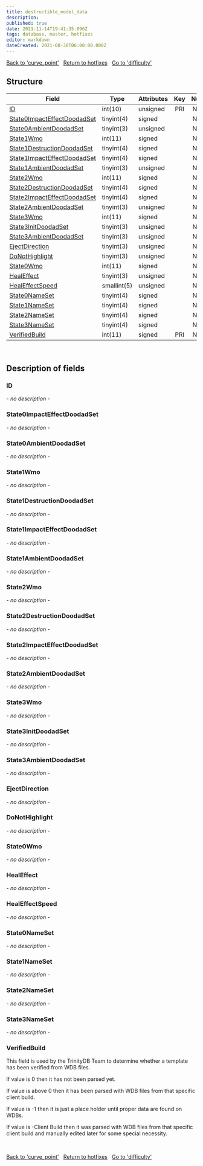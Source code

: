 ```yaml
---
title: destructible_model_data
description: 
published: true
date: 2021-11-14T19:41:35.096Z
tags: database, master, hotfixes
editor: markdown
dateCreated: 2021-08-30T06:00:00.000Z
---
```


<a href="https://trinitycore.info/en/database/master/hotfixes/curve_point" class="mt-5 v-btn v-btn--depressed v-btn--flat v-btn--outlined theme--light v-size--default darkblue--text text--lighten-3"><span class="v-btn__content"><i aria-hidden="true" class="v-icon notranslate v-icon--left mdi mdi-arrow-left theme--light"></i><span>Back to 'curve_point'</span></span></a>&nbsp;&nbsp;&nbsp;<a href="https://trinitycore.info/en/database/master/hotfixes/home" class="mt-5 v-btn v-btn--depressed v-btn--flat v-btn--outlined theme--light v-size--default darkblue--text text--lighten-3"><span class="v-btn__content"><i aria-hidden="true" class="v-icon notranslate v-icon--left mdi mdi-home-outline theme--light"></i><span>Return to hotfixes</span></span></a>&nbsp;&nbsp;&nbsp;<a href="https://trinitycore.info/en/database/master/hotfixes/difficulty" class="mt-5 v-btn v-btn--depressed v-btn--flat v-btn--outlined theme--light v-size--default darkblue--text text--lighten-3"><span class="v-btn__content"><span>Go to 'difficulty'</span><i aria-hidden="true" class="v-icon notranslate v-icon--right mdi mdi-arrow-right theme--light"></i></span></a>

## Structure

| Field | Type | Attributes | Key | Null | Default | Extra | Comment |
| --- | --- | --- | :---: | :---: | --- | --- | --- |
| [ID](#id) | int(10) | unsigned | PRI | NO | 0 |  |  |
| [State0ImpactEffectDoodadSet](#state0impacteffectdoodadset) | tinyint(4) | signed |  | NO | 0 |  |  |
| [State0AmbientDoodadSet](#state0ambientdoodadset) | tinyint(3) | unsigned |  | NO | 0 |  |  |
| [State1Wmo](#state1wmo) | int(11) | signed |  | NO | 0 |  |  |
| [State1DestructionDoodadSet](#state1destructiondoodadset) | tinyint(4) | signed |  | NO | 0 |  |  |
| [State1ImpactEffectDoodadSet](#state1impacteffectdoodadset) | tinyint(4) | signed |  | NO | 0 |  |  |
| [State1AmbientDoodadSet](#state1ambientdoodadset) | tinyint(3) | unsigned |  | NO | 0 |  |  |
| [State2Wmo](#state2wmo) | int(11) | signed |  | NO | 0 |  |  |
| [State2DestructionDoodadSet](#state2destructiondoodadset) | tinyint(4) | signed |  | NO | 0 |  |  |
| [State2ImpactEffectDoodadSet](#state2impacteffectdoodadset) | tinyint(4) | signed |  | NO | 0 |  |  |
| [State2AmbientDoodadSet](#state2ambientdoodadset) | tinyint(3) | unsigned |  | NO | 0 |  |  |
| [State3Wmo](#state3wmo) | int(11) | signed |  | NO | 0 |  |  |
| [State3InitDoodadSet](#state3initdoodadset) | tinyint(3) | unsigned |  | NO | 0 |  |  |
| [State3AmbientDoodadSet](#state3ambientdoodadset) | tinyint(3) | unsigned |  | NO | 0 |  |  |
| [EjectDirection](#ejectdirection) | tinyint(3) | unsigned |  | NO | 0 |  |  |
| [DoNotHighlight](#donothighlight) | tinyint(3) | unsigned |  | NO | 0 |  |  |
| [State0Wmo](#state0wmo) | int(11) | signed |  | NO | 0 |  |  |
| [HealEffect](#healeffect) | tinyint(3) | unsigned |  | NO | 0 |  |  |
| [HealEffectSpeed](#healeffectspeed) | smallint(5) | unsigned |  | NO | 0 |  |  |
| [State0NameSet](#state0nameset) | tinyint(4) | signed |  | NO | 0 |  |  |
| [State1NameSet](#state1nameset) | tinyint(4) | signed |  | NO | 0 |  |  |
| [State2NameSet](#state2nameset) | tinyint(4) | signed |  | NO | 0 |  |  |
| [State3NameSet](#state3nameset) | tinyint(4) | signed |  | NO | 0 |  |  |
| [VerifiedBuild](#verifiedbuild) | int(11) | signed | PRI | NO | 0 |  |  |
&nbsp;
## Description of fields

### ID
*- no description -*
&nbsp;

### State0ImpactEffectDoodadSet
*- no description -*
&nbsp;

### State0AmbientDoodadSet
*- no description -*
&nbsp;

### State1Wmo
*- no description -*
&nbsp;

### State1DestructionDoodadSet
*- no description -*
&nbsp;

### State1ImpactEffectDoodadSet
*- no description -*
&nbsp;

### State1AmbientDoodadSet
*- no description -*
&nbsp;

### State2Wmo
*- no description -*
&nbsp;

### State2DestructionDoodadSet
*- no description -*
&nbsp;

### State2ImpactEffectDoodadSet
*- no description -*
&nbsp;

### State2AmbientDoodadSet
*- no description -*
&nbsp;

### State3Wmo
*- no description -*
&nbsp;

### State3InitDoodadSet
*- no description -*
&nbsp;

### State3AmbientDoodadSet
*- no description -*
&nbsp;

### EjectDirection
*- no description -*
&nbsp;

### DoNotHighlight
*- no description -*
&nbsp;

### State0Wmo
*- no description -*
&nbsp;

### HealEffect
*- no description -*
&nbsp;

### HealEffectSpeed
*- no description -*
&nbsp;

### State0NameSet
*- no description -*
&nbsp;

### State1NameSet
*- no description -*
&nbsp;

### State2NameSet
*- no description -*
&nbsp;

### State3NameSet
*- no description -*
&nbsp;

### VerifiedBuild
This field is used by the TrinityDB Team to determine whether a template has been verified from WDB files.

If value is 0 then it has not been parsed yet.

If value is above 0 then it has been parsed with WDB files from that specific client build.

If value is -1 then it is just a place holder until proper data are found on WDBs.

If value is -Client Build then it was parsed with WDB files from that specific client build and manually edited later for some special necessity.

&nbsp;

<a href="https://trinitycore.info/en/database/master/hotfixes/curve_point" class="mt-5 v-btn v-btn--depressed v-btn--flat v-btn--outlined theme--light v-size--default darkblue--text text--lighten-3"><span class="v-btn__content"><i aria-hidden="true" class="v-icon notranslate v-icon--left mdi mdi-arrow-left theme--light"></i><span>Back to 'curve_point'</span></span></a>&nbsp;&nbsp;&nbsp;<a href="https://trinitycore.info/en/database/master/hotfixes/home" class="mt-5 v-btn v-btn--depressed v-btn--flat v-btn--outlined theme--light v-size--default darkblue--text text--lighten-3"><span class="v-btn__content"><i aria-hidden="true" class="v-icon notranslate v-icon--left mdi mdi-home-outline theme--light"></i><span>Return to hotfixes</span></span></a>&nbsp;&nbsp;&nbsp;<a href="https://trinitycore.info/en/database/master/hotfixes/difficulty" class="mt-5 v-btn v-btn--depressed v-btn--flat v-btn--outlined theme--light v-size--default darkblue--text text--lighten-3"><span class="v-btn__content"><span>Go to 'difficulty'</span><i aria-hidden="true" class="v-icon notranslate v-icon--right mdi mdi-arrow-right theme--light"></i></span></a>

